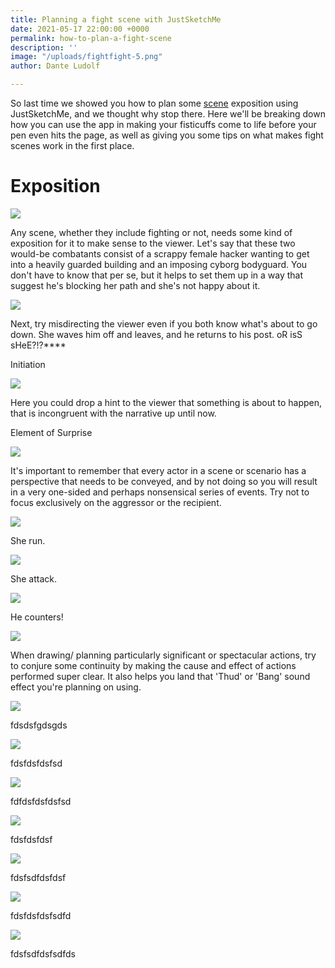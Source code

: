 ```yaml
---
title: Planning a fight scene with JustSketchMe
date: 2021-05-17 22:00:00 +0000
permalink: how-to-plan-a-fight-scene
description: ''
image: "/uploads/fightfight-5.png"
author: Dante Ludolf

---
```

So last time we showed you how to plan some [scene](https://justsketch.me/how-to-plan-comic-panels-justsketchme) exposition using JustSketchMe, and we thought why stop there. Here we'll be breaking down how you can use the app in making your fisticuffs come to life before your pen even hits the page, as well as giving you some tips on what makes fight scenes work in the first place.

# Exposition

![](/uploads/fightfight-1.png)

Any scene, whether they include fighting or not, needs some kind of exposition for it to make sense to the viewer. Let's say that these two would-be combatants consist of a scrappy female hacker wanting to get into a heavily guarded building and an imposing cyborg bodyguard. You don't have to know that per se, but it helps to set them up in a way that suggest he's blocking her path and she's not happy about it. 

![](/uploads/fightfight-2.png)

Next, try misdirecting the viewer even if you both know what's about to go down. She waves him off and leaves, and he returns to his post. oR isS sHeE?!?****

Initiation 

![](/uploads/fightfight-3.png)

Here you could drop a hint to the viewer that something is about to happen, that is incongruent with the narrative up until now. 

Element of Surprise 

![](/uploads/fightfight-4.png)

It's important to remember that every actor in a scene or scenario has a perspective that needs to be conveyed, and by not doing so you will result in a very one-sided and perhaps nonsensical series of events. Try not to focus exclusively on the aggressor or the recipient.

![](/uploads/fightfight-5.png)

She run. 

![](/uploads/fightfight-6.png)

She attack.

![](/uploads/fightfight-7.png)

He counters!

![](/uploads/fightfight-8.png)

When drawing/ planning particularly significant or spectacular actions, try to conjure some continuity by making the cause and effect of actions performed super clear. It also helps you land that 'Thud' or 'Bang' sound effect you're planning on using.

![](/uploads/fightfight-9.png)

fdsdsfgdsgds

![](/uploads/fightfight-10.png)

fdsfdsfdsfsd

![](/uploads/fightfight-11.png)

fdfdsfdsfdsfsd

![](/uploads/fightfight-12.png)

fdsfdsfdsf

![](/uploads/fightfight-13.png)

fdsfsdfdsfdsf

![](/uploads/fightfight-14.png)

fdsfdsfdsfsdfd

![](/uploads/fightfight-15.png)

fdsfsdfdsfsdfds